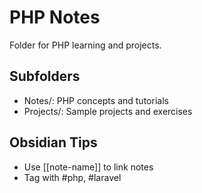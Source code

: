 # PHP Notes

Folder for PHP learning and projects.

## Subfolders

- Notes/: PHP concepts and tutorials  
- Projects/: Sample projects and exercises

## Obsidian Tips

- Use [[note-name]] to link notes  
- Tag with #php, #laravel
